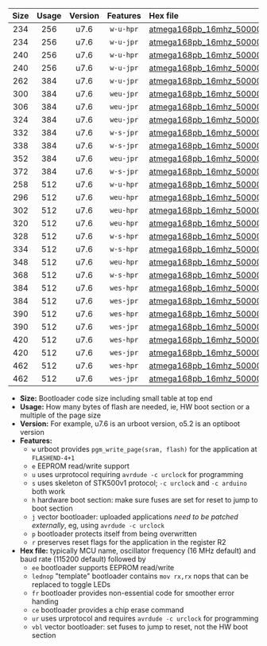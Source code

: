 |Size|Usage|Version|Features|Hex file|
|:-:|:-:|:-:|:-:|:--|
|234|256|u7.6|`w-u-hpr`|[atmega168pb_16mhz_500000bps_ur.hex](https://raw.githubusercontent.com/stefanrueger/urboot/main/bootloaders/atmega168pb/fcpu_16mhz/500000_bps/atmega168pb_16mhz_500000bps_ur.hex)|
|234|256|u7.6|`w-u-jpr`|[atmega168pb_16mhz_500000bps_ur_vbl.hex](https://raw.githubusercontent.com/stefanrueger/urboot/main/bootloaders/atmega168pb/fcpu_16mhz/500000_bps/atmega168pb_16mhz_500000bps_ur_vbl.hex)|
|240|256|u7.6|`w-u-hpr`|[atmega168pb_16mhz_500000bps_lednop_ur.hex](https://raw.githubusercontent.com/stefanrueger/urboot/main/bootloaders/atmega168pb/fcpu_16mhz/500000_bps/atmega168pb_16mhz_500000bps_lednop_ur.hex)|
|240|256|u7.6|`w-u-jpr`|[atmega168pb_16mhz_500000bps_lednop_ur_vbl.hex](https://raw.githubusercontent.com/stefanrueger/urboot/main/bootloaders/atmega168pb/fcpu_16mhz/500000_bps/atmega168pb_16mhz_500000bps_lednop_ur_vbl.hex)|
|262|384|u7.6|`w-u-jpr`|[atmega168pb_16mhz_500000bps_lednop_fr_ur_vbl.hex](https://raw.githubusercontent.com/stefanrueger/urboot/main/bootloaders/atmega168pb/fcpu_16mhz/500000_bps/atmega168pb_16mhz_500000bps_lednop_fr_ur_vbl.hex)|
|300|384|u7.6|`weu-jpr`|[atmega168pb_16mhz_500000bps_ee_ur_vbl.hex](https://raw.githubusercontent.com/stefanrueger/urboot/main/bootloaders/atmega168pb/fcpu_16mhz/500000_bps/atmega168pb_16mhz_500000bps_ee_ur_vbl.hex)|
|306|384|u7.6|`weu-jpr`|[atmega168pb_16mhz_500000bps_ee_lednop_ur_vbl.hex](https://raw.githubusercontent.com/stefanrueger/urboot/main/bootloaders/atmega168pb/fcpu_16mhz/500000_bps/atmega168pb_16mhz_500000bps_ee_lednop_ur_vbl.hex)|
|324|384|u7.6|`weu-jpr`|[atmega168pb_16mhz_500000bps_ee_lednop_fr_ur_vbl.hex](https://raw.githubusercontent.com/stefanrueger/urboot/main/bootloaders/atmega168pb/fcpu_16mhz/500000_bps/atmega168pb_16mhz_500000bps_ee_lednop_fr_ur_vbl.hex)|
|332|384|u7.6|`w-s-jpr`|[atmega168pb_16mhz_500000bps_vbl.hex](https://raw.githubusercontent.com/stefanrueger/urboot/main/bootloaders/atmega168pb/fcpu_16mhz/500000_bps/atmega168pb_16mhz_500000bps_vbl.hex)|
|338|384|u7.6|`w-s-jpr`|[atmega168pb_16mhz_500000bps_lednop_vbl.hex](https://raw.githubusercontent.com/stefanrueger/urboot/main/bootloaders/atmega168pb/fcpu_16mhz/500000_bps/atmega168pb_16mhz_500000bps_lednop_vbl.hex)|
|352|384|u7.6|`weu-jpr`|[atmega168pb_16mhz_500000bps_ee_lednop_fr_ce_ur_vbl.hex](https://raw.githubusercontent.com/stefanrueger/urboot/main/bootloaders/atmega168pb/fcpu_16mhz/500000_bps/atmega168pb_16mhz_500000bps_ee_lednop_fr_ce_ur_vbl.hex)|
|372|384|u7.6|`w-s-jpr`|[atmega168pb_16mhz_500000bps_lednop_fr_vbl.hex](https://raw.githubusercontent.com/stefanrueger/urboot/main/bootloaders/atmega168pb/fcpu_16mhz/500000_bps/atmega168pb_16mhz_500000bps_lednop_fr_vbl.hex)|
|258|512|u7.6|`w-u-hpr`|[atmega168pb_16mhz_500000bps_lednop_fr_ur.hex](https://raw.githubusercontent.com/stefanrueger/urboot/main/bootloaders/atmega168pb/fcpu_16mhz/500000_bps/atmega168pb_16mhz_500000bps_lednop_fr_ur.hex)|
|296|512|u7.6|`weu-hpr`|[atmega168pb_16mhz_500000bps_ee_ur.hex](https://raw.githubusercontent.com/stefanrueger/urboot/main/bootloaders/atmega168pb/fcpu_16mhz/500000_bps/atmega168pb_16mhz_500000bps_ee_ur.hex)|
|302|512|u7.6|`weu-hpr`|[atmega168pb_16mhz_500000bps_ee_lednop_ur.hex](https://raw.githubusercontent.com/stefanrueger/urboot/main/bootloaders/atmega168pb/fcpu_16mhz/500000_bps/atmega168pb_16mhz_500000bps_ee_lednop_ur.hex)|
|320|512|u7.6|`weu-hpr`|[atmega168pb_16mhz_500000bps_ee_lednop_fr_ur.hex](https://raw.githubusercontent.com/stefanrueger/urboot/main/bootloaders/atmega168pb/fcpu_16mhz/500000_bps/atmega168pb_16mhz_500000bps_ee_lednop_fr_ur.hex)|
|328|512|u7.6|`w-s-hpr`|[atmega168pb_16mhz_500000bps.hex](https://raw.githubusercontent.com/stefanrueger/urboot/main/bootloaders/atmega168pb/fcpu_16mhz/500000_bps/atmega168pb_16mhz_500000bps.hex)|
|334|512|u7.6|`w-s-hpr`|[atmega168pb_16mhz_500000bps_lednop.hex](https://raw.githubusercontent.com/stefanrueger/urboot/main/bootloaders/atmega168pb/fcpu_16mhz/500000_bps/atmega168pb_16mhz_500000bps_lednop.hex)|
|348|512|u7.6|`weu-hpr`|[atmega168pb_16mhz_500000bps_ee_lednop_fr_ce_ur.hex](https://raw.githubusercontent.com/stefanrueger/urboot/main/bootloaders/atmega168pb/fcpu_16mhz/500000_bps/atmega168pb_16mhz_500000bps_ee_lednop_fr_ce_ur.hex)|
|368|512|u7.6|`w-s-hpr`|[atmega168pb_16mhz_500000bps_lednop_fr.hex](https://raw.githubusercontent.com/stefanrueger/urboot/main/bootloaders/atmega168pb/fcpu_16mhz/500000_bps/atmega168pb_16mhz_500000bps_lednop_fr.hex)|
|384|512|u7.6|`wes-hpr`|[atmega168pb_16mhz_500000bps_ee.hex](https://raw.githubusercontent.com/stefanrueger/urboot/main/bootloaders/atmega168pb/fcpu_16mhz/500000_bps/atmega168pb_16mhz_500000bps_ee.hex)|
|384|512|u7.6|`wes-jpr`|[atmega168pb_16mhz_500000bps_ee_vbl.hex](https://raw.githubusercontent.com/stefanrueger/urboot/main/bootloaders/atmega168pb/fcpu_16mhz/500000_bps/atmega168pb_16mhz_500000bps_ee_vbl.hex)|
|390|512|u7.6|`wes-hpr`|[atmega168pb_16mhz_500000bps_ee_lednop.hex](https://raw.githubusercontent.com/stefanrueger/urboot/main/bootloaders/atmega168pb/fcpu_16mhz/500000_bps/atmega168pb_16mhz_500000bps_ee_lednop.hex)|
|390|512|u7.6|`wes-jpr`|[atmega168pb_16mhz_500000bps_ee_lednop_vbl.hex](https://raw.githubusercontent.com/stefanrueger/urboot/main/bootloaders/atmega168pb/fcpu_16mhz/500000_bps/atmega168pb_16mhz_500000bps_ee_lednop_vbl.hex)|
|420|512|u7.6|`wes-hpr`|[atmega168pb_16mhz_500000bps_ee_lednop_fr.hex](https://raw.githubusercontent.com/stefanrueger/urboot/main/bootloaders/atmega168pb/fcpu_16mhz/500000_bps/atmega168pb_16mhz_500000bps_ee_lednop_fr.hex)|
|420|512|u7.6|`wes-jpr`|[atmega168pb_16mhz_500000bps_ee_lednop_fr_vbl.hex](https://raw.githubusercontent.com/stefanrueger/urboot/main/bootloaders/atmega168pb/fcpu_16mhz/500000_bps/atmega168pb_16mhz_500000bps_ee_lednop_fr_vbl.hex)|
|462|512|u7.6|`wes-hpr`|[atmega168pb_16mhz_500000bps_ee_lednop_fr_ce.hex](https://raw.githubusercontent.com/stefanrueger/urboot/main/bootloaders/atmega168pb/fcpu_16mhz/500000_bps/atmega168pb_16mhz_500000bps_ee_lednop_fr_ce.hex)|
|462|512|u7.6|`wes-jpr`|[atmega168pb_16mhz_500000bps_ee_lednop_fr_ce_vbl.hex](https://raw.githubusercontent.com/stefanrueger/urboot/main/bootloaders/atmega168pb/fcpu_16mhz/500000_bps/atmega168pb_16mhz_500000bps_ee_lednop_fr_ce_vbl.hex)|

- **Size:** Bootloader code size including small table at top end
- **Usage:** How many bytes of flash are needed, ie, HW boot section or a multiple of the page size
- **Version:** For example, u7.6 is an urboot version, o5.2 is an optiboot version
- **Features:**
  + `w` urboot provides `pgm_write_page(sram, flash)` for the application at `FLASHEND-4+1`
  + `e` EEPROM read/write support
  + `u` uses urprotocol requiring `avrdude -c urclock` for programming
  + `s` uses skeleton of STK500v1 protocol; `-c urclock` and `-c arduino` both work
  + `h` hardware boot section: make sure fuses are set for reset to jump to boot section
  + `j` vector bootloader: uploaded applications *need to be patched externally*, eg, using `avrdude -c urclock`
  + `p` bootloader protects itself from being overwritten
  + `r` preserves reset flags for the application in the register R2
- **Hex file:** typically MCU name, oscillator frequency (16 MHz default) and baud rate (115200 default) followed by
  + `ee` bootloader supports EEPROM read/write
  + `lednop` "template" bootloader contains `mov rx,rx` nops that can be replaced to toggle LEDs
  + `fr` bootloader provides non-essential code for smoother error handing
  + `ce` bootloader provides a chip erase command
  + `ur` uses urprotocol and requires `avrdude -c urclock` for programming
  + `vbl` vector bootloader: set fuses to jump to reset, not the HW boot section
